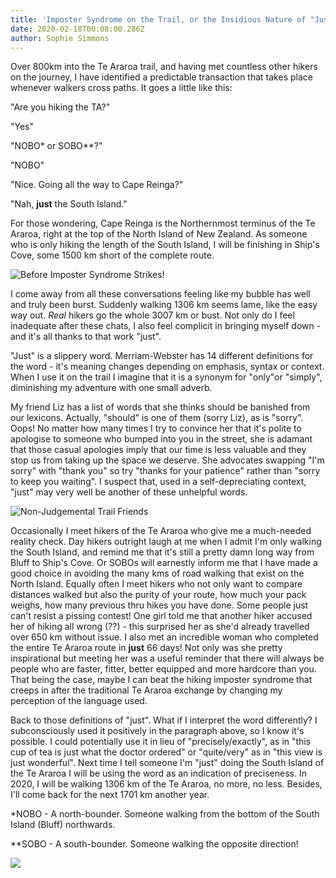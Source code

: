 ```yaml
---
title: 'Imposter Syndrome on the Trail, or the Insidious Nature of "Just"'
date: 2020-02-18T00:08:00.286Z
author: Sophie Simmons
---
```

Over 800km into the Te Araroa trail, and having met countless other hikers on the journey, I have identified a predictable transaction that takes place whenever walkers cross paths.  It goes a little like this:

"Are you hiking the TA?"

"Yes"

"NOBO\* or SOBO\**?"

"NOBO"

"Nice.  Going all the way to Cape Reinga?"

"Nah, **just** the South Island."

For those wondering, Cape Reinga is the Northernmost terminus of the Te Araroa, right at the top of the North Island of New Zealand.  As someone who is only hiking the length of the South Island, I will be finishing in Ship's Cove, some 1500 km short of the complete route.  

![](/img/TAselfie1.jpg "Before Imposter Syndrome Strikes!")

I come away from all these conversations feeling like my bubble has well and truly been burst.  Suddenly walking 1306 km seems lame, like the easy way out.  *Real* hikers go the whole 3007 km or bust.  Not only do I feel inadequate after these chats, I also feel complicit in bringing myself down - and it's all thanks to that work "just". 

"Just" is a slippery word. Merriam-Webster has 14 different definitions for the word - it's meaning changes depending on emphasis, syntax or context.  When I use it on the trail I imagine that it is a synonym for "only"or "simply", diminishing my adventure with one small adverb.

My friend Liz has a list of words that she thinks should be banished from our lexicons.  Actually, "should" is one of them (sorry Liz), as is "sorry". Oops!  No matter how many times I try to convince her that it's polite to apologise to someone who bumped into you in the street, she is adamant that those casual apologies imply that our time is less valuable and they stop us from taking up the space we deserve.  She advocates swapping "I'm sorry" with "thank you" so try "thanks for your patience" rather than "sorry to keep you waiting".  I suspect that, used in a self-depreciating context, "just" may very well be another of these unhelpful words. 

![](/img/TAgroupshot.jpg "Non-Judgemental Trail Friends")

Occasionally I meet hikers of the Te Araroa who give me a much-needed reality check.  Day hikers outright laugh at me when I admit I'm only walking the South Island, and remind me that it's still a pretty damn long way from Bluff to Ship's Cove.  Or SOBOs will earnestly inform me that I have made a good choice in avoiding the many kms of road walking that exist on the North Island.  Equally often I meet hikers who not only want to compare distances walked but also the purity of your route, how much your pack weighs, how many previous thru hikes you have done.  Some people just can't resist a pissing contest!  One girl told me that another hiker accused her of hiking all wrong (??) - this surprised her as she'd already travelled over 650 km without issue.   I also met an incredible woman who completed the entire Te Araroa route in **just** 66 days!  Not only was she pretty inspirational but meeting her was a useful reminder that there will always be people who are faster, fitter, better equipped and more hardcore than you.  That being the case, maybe I can beat the hiking imposter syndrome that creeps in after the traditional Te Araroa exchange by changing my perception of the language used. 

Back to those definitions of "just".  What if I interpret the word differently?  I subconsciously used it positively in the paragraph above, so I know it's possible.  I could potentially use it in lieu of "precisely/exactly", as in "this cup of tea is just what the doctor ordered" or "quite/very" as in "this view is just wonderful".   Next time I tell someone I'm "just" doing the South Island of the Te Araroa I will be using the word as an indication of preciseness.  In 2020, I will be walking 1306 km of the Te Araroa, no more, no less.  Besides, I'll come back for the next 1701 km another year. 

\*NOBO - A north-bounder.  Someone walking from the bottom of the South Island (Bluff) northwards. 

\*\*SOBO - A south-bounder.  Someone walking the opposite direction!

![](/img/TAlandscape1.jpg)

![]()
